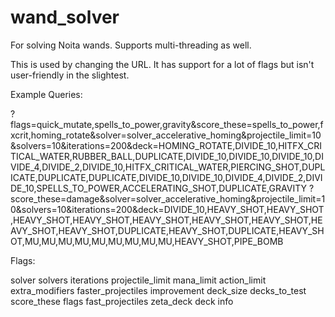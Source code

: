 # wand_solver
For solving Noita wands. Supports multi-threading as well.

This is used by changing the URL. It has support for a lot of flags but isn't user-friendly in the slightest.

Example Queries:

?flags=quick_mutate,spells_to_power,gravity&score_these=spells_to_power,fxcrit,homing_rotate&solver=solver_accelerative_homing&projectile_limit=10&solvers=10&iterations=200&deck=HOMING_ROTATE,DIVIDE_10,HITFX_CRITICAL_WATER,RUBBER_BALL,DUPLICATE,DIVIDE_10,DIVIDE_10,DIVIDE_10,DIVIDE_4,DIVIDE_2,DIVIDE_10,HITFX_CRITICAL_WATER,PIERCING_SHOT,DUPLICATE,DUPLICATE,DUPLICATE,DIVIDE_10,DIVIDE_10,DIVIDE_4,DIVIDE_2,DIVIDE_10,SPELLS_TO_POWER,ACCELERATING_SHOT,DUPLICATE,GRAVITY
?score_these=damage&solver=solver_accelerative_homing&projectile_limit=10&solvers=10&iterations=200&deck=DIVIDE_10,HEAVY_SHOT,HEAVY_SHOT,HEAVY_SHOT,HEAVY_SHOT,HEAVY_SHOT,HEAVY_SHOT,HEAVY_SHOT,HEAVY_SHOT,HEAVY_SHOT,DUPLICATE,HEAVY_SHOT,DUPLICATE,HEAVY_SHOT,MU,MU,MU,MU,MU,MU,MU,MU,MU,HEAVY_SHOT,PIPE_BOMB

Flags:

solver
solvers
iterations
projectile_limit
mana_limit
action_limit
extra_modifiers
faster_projectiles
improvement
deck_size
decks_to_test
score_these
flags
fast_projectiles
zeta_deck
deck
info
